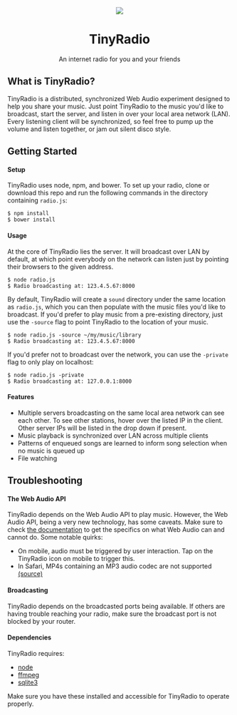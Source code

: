 <p align="center">
  <img src="http://i.imgur.com/yH85vgu.png"/>
</p>
<h1 align="center">TinyRadio</h1>
<p align="center">An internet radio for you and your friends</p>

## What is TinyRadio?
TinyRadio is a distributed, synchronized Web Audio experiment designed to help you share your music. Just point TinyRadio to the music you'd like to broadcast, start the server, and listen in over your local area network (LAN). Every listening client will be synchronized, so feel free to pump up the volume and listen together, or jam out silent disco style.

## Getting Started
#### Setup
TinyRadio uses node, npm, and bower. To set up your radio, clone or download this repo and run the following commands in the directory containing ```radio.js```:
```
$ npm install
$ bower install
```

#### Usage
At the core of TinyRadio lies the server. It will broadcast over LAN by default, at which point everybody on the network can listen just by pointing their browsers to the given address.
```
$ node radio.js  
$ Radio broadcasting at: 123.4.5.67:8000
```

By default, TinyRadio will create a ```sound``` directory under the same location as ```radio.js```, which you can then populate with the music files you'd like to broadcast. If you'd prefer to play music from a pre-existing directory, just use the ```-source``` flag to point TinyRadio to the location of your music.
```
$ node radio.js -source ~/my/music/library
$ Radio broadcasting at: 123.4.5.67:8000
```

If you'd prefer not to broadcast over the network, you can use the ```-private``` flag to only play on localhost:
```
$ node radio.js -private
$ Radio broadcasting at: 127.0.0.1:8000
```

#### Features
 - Multiple servers broadcasting on the same local area network can see each other. To see other stations, hover over the listed IP in the client. Other server IPs will be listed in the drop down if present.
 - Music playback is synchronized over LAN across multiple clients
 - Patterns of enqueued songs are learned to inform song selection when no music is queued up
 - File watching


## Troubleshooting
#### The Web Audio API
TinyRadio depends on the Web Audio API to play music. However, the Web Audio API, being a very new technology, has some caveats. Make sure to check [the documentation](https://developer.mozilla.org/en-US/docs/Web/API/Web_Audio_API) to get the specifics on what Web Audio can and cannot do. Some notable quirks:
 - On mobile, audio must be triggered by user interaction. Tap on the TinyRadio icon on mobile to trigger this.
 - In Safari, MP4s containing an MP3 audio codec are not supported [(source)](https://developer.mozilla.org/en-US/docs/Web/HTML/Supported_media_formats)

#### Broadcasting
TinyRadio depends on the broadcasted ports being available. If others are having trouble reaching your radio, make sure the broadcast port is not blocked by your router.

#### Dependencies
TinyRadio requires:
 - [node](https://nodejs.org/en/)
 - [ffmpeg](https://www.ffmpeg.org/)
 - [sqlite3](https://www.sqlite.org/)

Make sure you have these installed and accessible for TinyRadio to operate properly.


